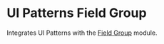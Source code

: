 # UI Patterns Field Group

Integrates UI Patterns with the [Field Group](https://www.drupal.org/project/field_group) module.  
